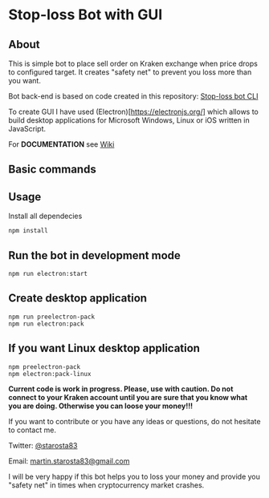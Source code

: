
# Stop-loss Bot with GUI

## About

This is simple bot to place sell order on Kraken exchange when price drops to configured target.
It creates "safety net" to prevent you loss more than you want.

Bot back-end is based on code created in this repository:
[Stop-loss bot CLI](https://github.com/LabZoneSK/stop-loss-bot)

To create GUI I have used (Electron)[https://electronjs.org/] which allows to build desktop applications 
for Microsoft Windows, Linux or iOS written in JavaScript.

For **DOCUMENTATION** see [Wiki](https://github.com/LabZoneSK/stop-loss-bot-GUI/wiki)

## Basic commands

Usage
---
 
Install all dependecies
 
```
npm install
```
 
Run the bot in development mode
---
 
```
npm run electron:start
```

Create desktop application
---
 
```
npm run preelectron-pack
npm run electron:pack
```

If you want Linux desktop application
---

```
npm preelectron-pack
npm electron:pack-linux
```

**Current code is work in progress. Please, use with caution. Do not connect to
your Kraken account until you are sure that you know what you are doing. Otherwise you can loose your money!!!**

If you want to contribute or you have any ideas or questions, do not hesitate to contact me.

Twitter: [@starosta83](https://twitter.com/starosta83)

Email: martin.starosta83@gmail.com

I will be very happy if this bot helps you to loss your money and provide you "safety net" in times when cryptocurrency
market crashes.

